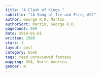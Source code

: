 ```yaml
---
title: "A Clash of Kings "
subtitle: "(A Song of Ice and Fire, #2)"
author: George R.R. Martin
authorSort: Martin, George R.R.
pageCount: 969
date: 2014-01-01
written: 1998
stars: 3
layout: post
category: book
tags: read unreviewed fantasy
mapping: USA, North America
gender: m
---
```

